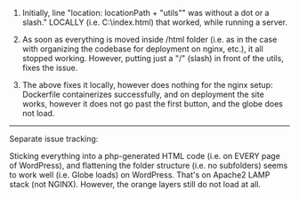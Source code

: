 1. Initially, line "location: locationPath + "utils"" was without a dot or a slash."
LOCALLY (i.e. C:\index.html) that worked, while running a server.

2. As soon as everything is moved inside /html folder (i.e. as in the case with organizing
the codebase for deployment on nginx, etc.), it all stopped working. However, putting just a "/" (slash)
in front of the utils, fixes the issue.

3. The above fixes it locally, however does nothing for the nginx setup: Dockerfile containerizes successfully,
and on deployment the site works, however it does not go past the first button, and the globe does not load. 












----------------------------------------------------------------
Separate issue tracking:

Sticking everything into a php-generated HTML code (i.e. on EVERY page of WordPress), and flattening the folder structure (i.e. no subfolders) seems to work well (i.e. Globe loads) on WordPress. That's on Apache2 LAMP stack (not NGINX). However, the orange layers still do not load at all.